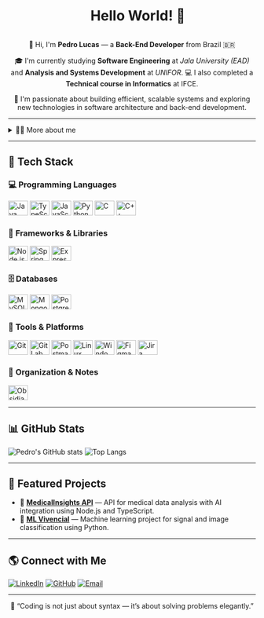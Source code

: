 <!-- Título -->
<div id="user-content-toc">
  <ul align="center">
    <summary><h1 style="display: inline-block">Hello World! 👋</h1></summary>
</div>

<!-- Apresentação -->
<p align="center">
  👋 Hi, I'm <strong>Pedro Lucas</strong> — a <strong>Back-End Developer</strong> from Brazil 🇧🇷  
</p>

<p align="center">
  🎓 I'm currently studying <strong>Software Engineering</strong> at <em>Jala University (EAD)</em> and <strong>Analysis and Systems Development</strong> at <em>UNIFOR</em>.  
  💻 I also completed a <strong>Technical course in Informatics</strong> at IFCE.  
</p>

<p align="center">
  🚀 I'm passionate about building efficient, scalable systems and exploring new technologies in software architecture and back-end development.  
</p>

---

<!-- Mais sobre mim -->
<details>
  <summary>👨‍💻 More about me</summary>

  - 🧠 I’m 20 years old and currently focused on Back-End development.  
  - 💬 I have solid knowledge in **Java**, **TypeScript**, and **Node.js**.  
  - 🔍 I enjoy understanding the full software development cycle — from requirement gathering to deployment.  
  - ⚙️ I like exploring **AI**, **automation**, and **system integration**.  
  - 📚 Always learning and improving my skills through projects and research.  
</details>

---

## 🧠 Tech Stack

### 💻 **Programming Languages**
<p>
  <img alt="Java" height="30" width="40" src="https://cdn.jsdelivr.net/gh/devicons/devicon/icons/java/java-original.svg">
  <img alt="TypeScript" height="30" width="40" src="https://cdn.jsdelivr.net/gh/devicons/devicon/icons/typescript/typescript-original.svg">
  <img alt="JavaScript" height="30" width="40" src="https://cdn.jsdelivr.net/gh/devicons/devicon/icons/javascript/javascript-plain.svg">
  <img alt="Python" height="30" width="40" src="https://cdn.jsdelivr.net/gh/devicons/devicon/icons/python/python-original.svg">
  <img alt="C" height="30" width="40" src="https://cdn.jsdelivr.net/gh/devicons/devicon/icons/c/c-original.svg">
  <img alt="C++" height="30" width="40" src="https://cdn.jsdelivr.net/gh/devicons/devicon/icons/cplusplus/cplusplus-original.svg">
</p>

### 🧩 **Frameworks & Libraries**
<p>
  <img alt="Node.js" height="30" width="40" src="https://cdn.jsdelivr.net/gh/devicons/devicon/icons/nodejs/nodejs-original.svg">
  <img alt="Spring Boot" height="30" width="40" src="https://cdn.jsdelivr.net/gh/devicons/devicon/icons/spring/spring-original.svg">
  <img alt="Express" height="30" width="40" src="https://cdn.jsdelivr.net/gh/devicons/devicon/icons/express/express-original.svg">
</p>

### 🗄️ **Databases**
<p>
  <img alt="MySQL" height="30" width="40" src="https://cdn.jsdelivr.net/gh/devicons/devicon/icons/mysql/mysql-original.svg">
  <img alt="MongoDB" height="30" width="40" src="https://cdn.jsdelivr.net/gh/devicons/devicon/icons/mongodb/mongodb-original.svg">
  <img alt="PostgreSQL" height="30" width="40" src="https://cdn.jsdelivr.net/gh/devicons/devicon/icons/postgresql/postgresql-original.svg">
</p>

### 🧰 **Tools & Platforms**
<p>
  <img alt="Git" height="30" width="40" src="https://cdn.jsdelivr.net/gh/devicons/devicon/icons/git/git-original.svg">
  <img alt="GitLab" height="30" width="40" src="https://cdn.jsdelivr.net/gh/devicons/devicon/icons/gitlab/gitlab-original.svg">
  <img alt="Postman" height="30" width="40" src="https://cdn.jsdelivr.net/gh/devicons/devicon/icons/postman/postman-original.svg">
  <img alt="Linux" height="30" width="40" src="https://cdn.jsdelivr.net/gh/devicons/devicon/icons/linux/linux-original.svg">
  <img alt="Windows" height="30" width="40" src="https://cdn.jsdelivr.net/gh/devicons/devicon/icons/windows8/windows8-original.svg">
  <img alt="Figma" height="30" width="40" src="https://cdn.jsdelivr.net/gh/devicons/devicon/icons/figma/figma-original.svg">
  <img alt="Jira" height="30" width="40" src="https://cdn.jsdelivr.net/gh/devicons/devicon/icons/jira/jira-original.svg">
</p>

### 🧠 **Organization & Notes**
<p>
  <img alt="Obsidian" height="30" width="40" src="https://cdn.jsdelivr.net/gh/devicons/devicon/icons/markdown/markdown-original.svg">
</p>

---

## 📊 GitHub Stats

![Pedro's GitHub stats](https://github-readme-stats.vercel.app/api?username=PedroKeita&show_icons=true&theme=gotham)
![Top Langs](https://github-readme-stats.vercel.app/api/top-langs/?username=PedroKeita&layout=compact&theme=gotham)

---

## 🧩 Featured Projects

- 🔹 [**MedicalInsights API**](https://github.com/PedroKeita/MedicalInsights-API) — API for medical data analysis with AI integration using Node.js and TypeScript.  
- 🔹 [**ML Vivencial**](https://github.com/PedroKeita/ML-Vivencial) — Machine learning project for signal and image classification using Python.

---

## 🌎 Connect with Me

[![LinkedIn](https://img.shields.io/badge/LinkedIn-0077B5?style=for-the-badge&logo=linkedin&logoColor=white)](https://www.linkedin.com/in/pedro-lucas-farias-1835291b3/)
[![GitHub](https://img.shields.io/badge/GitHub-100000?style=for-the-badge&logo=github&logoColor=white)](https://github.com/PedroKeita)
[![Email](https://img.shields.io/badge/Email-D14836?style=for-the-badge&logo=gmail&logoColor=white)](mailto:pedrolucas300805@gmail.com)

---

<p align="center">
  💬 “Coding is not just about syntax — it’s about solving problems elegantly.”  
</p>
